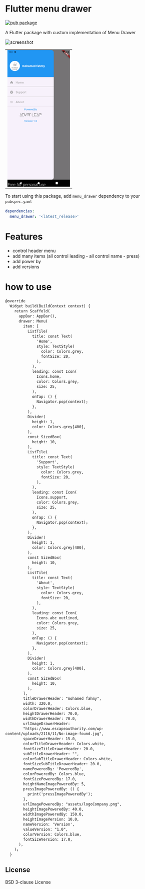# Flutter menu drawer 

[![pub package](https://img.shields.io/badge/pub-1.0.2-blue)](https://github.com/fahmyabada/menu_drawer)

A Flutter package with custom implementation of Menu Drawer 

<img src="https://drive.google.com/file/d/1E0Qk83TkKrR6kiyYfw_Fab-o3ki83F4P/view?usp=sharing" alt="screenshot" width="250" height="481"/>

<table>
  <tr>
    <td><img src="https://github.com/fahmyabada/menu_drawer/raw/master/screenshot_1.png" alt="Success Status" width="200"></td>
  </tr>
</table>


To start using this package, add `menu_drawer` dependency to your `pubspec.yaml`

```yaml
dependencies:
  menu_drawer: '<latest_release>'
```

# Features

- control header menu
- add many items (all control leading - all control name - press)
- add power by
- add versions

# how to use

```
@override
  Widget build(BuildContext context) {
    return Scaffold(
      appBar: AppBar(),
      drawer: Menu(
        item: [
          ListTile(
            title: const Text(
              'Home',
              style: TextStyle(
                color: Colors.grey,
                fontSize: 20,
              ),
            ),
            leading: const Icon(
              Icons.home,
              color: Colors.grey,
              size: 25,
            ),
            onTap: () {
              Navigator.pop(context);
            },
          ),
          Divider(
            height: 1,
            color: Colors.grey[400],
          ),
          const SizedBox(
            height: 10,
          ),
          ListTile(
            title: const Text(
              'Support',
              style: TextStyle(
                color: Colors.grey,
                fontSize: 20,
              ),
            ),
            leading: const Icon(
              Icons.support,
              color: Colors.grey,
              size: 25,
            ),
            onTap: () {
              Navigator.pop(context);
            },
          ),
          Divider(
            height: 1,
            color: Colors.grey[400],
          ),
          const SizedBox(
            height: 10,
          ),
          ListTile(
            title: const Text(
              'About',
              style: TextStyle(
                color: Colors.grey,
                fontSize: 20,
              ),
            ),
            leading: const Icon(
              Icons.abc_outlined,
              color: Colors.grey,
              size: 25,
            ),
            onTap: () {
              Navigator.pop(context);
            },
          ),
          Divider(
            height: 1,
            color: Colors.grey[400],
          ),
          const SizedBox(
            height: 10,
          ),
        ],
        titleDrawerHeader: "mohamed fahmy",
        width: 320.0,
        colorDrawerHeader: Colors.blue,
        heightDrawerHeader: 70.0,
        widthDrawerHeader: 70.0,
        urlImageDrawerHeader:
        "https://www.escapeauthority.com/wp-content/uploads/2116/11/No-image-found.jpg",
        spaceDrawerHeader: 15.0,
        colorTitleDrawerHeader: Colors.white,
        fontSizeTitleDrawerHeader: 20.0,
        subTitleDrawerHeader: "",
        colorSubTitleDrawerHeader: Colors.white,
        fontSizeSubTitleDrawerHeader: 20.0,
        namePoweredBy: 'PoweredBy',
        colorPoweredBy: Colors.blue,
        fontSizePoweredBy: 17.0,
        heightNameImagePoweredBy: 5,
        pressImagePoweredBy: () {
          print('pressImagePoweredBy');
        },
        urlImagePoweredBy: "assets/logoCompany.png",
        heightImagePoweredBy: 40.0,
        widthImagePoweredBy: 150.0,
        heightImageVersion: 10.0,
        nameVersion: 'Version',
        valueVersion: "1.0",
        colorVersion: Colors.blue,
        fontSizeVersion: 17.0,
      ),
    );
  }
```

License
----

BSD 3-clause License
